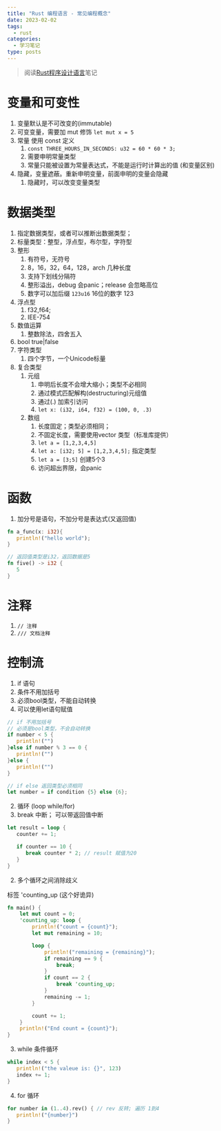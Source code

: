 ```yaml
---
title: "Rust 编程语言 - 常见编程概念"
date: 2023-02-02
tags:
  - rust
categories:
  - 学习笔记
type: posts
---
```


> 阅读[Rust程序设计语言](https://kaisery.github.io/trpl-zh-cn/title-page.html)笔记

# 变量和可变性

1. 变量默认是不可改变的(immutable)
2. 可变变量，需要加 mut 修饰 `let mut x = 5`
3. 常量 使用 const 定义
   1. `const THREE_HOURS_IN_SECONDS: u32 = 60 * 60 * 3;`
   2. 需要申明常量类型
   3. 常量只能被设置为常量表达式，不能是运行时计算出的值 (和变量区别)
4. 隐藏，变量遮蔽。重新申明变量，前面申明的变量会隐藏
   1. 隐藏时，可以改变变量类型

# 数据类型

1. 指定数据类型，或者可以推断出数据类型；
2. 标量类型：整型，浮点型，布尔型，字符型
3. 整形
   1. 有符号，无符号
   2. 8，16，32，64，128，arch 几种长度
   3. 支持下划线分隔符
   4. 整形溢出，debug 会panic；release 会忽略高位
   5. 数字可以加后缀 `123u16` 16位的数字 123
4. 浮点型
   1. f32,f64;
   2. IEE-754
5. 数值运算
   1. 整数除法，四舍五入
6. bool true|false
7. 字符类型
   1. 四个字节，一个Unicode标量
8. 复合类型
   1. 元组
      1. 申明后长度不会增大缩小；类型不必相同
      2. 通过模式匹配解构(destructuring)元组值
      3. 通过(.) 加索引访问
      4. `let x: (i32, i64, f32) = (100, 0, .3)`
   2. 数组
      1. 长度固定；类型必须相同；
      2. 不固定长度，需要使用vector 类型（标准库提供）
      3. `let a = [1,2,3,4,5]`
      4. `let a: [i32; 5] = [1,2,3,4,5];`  指定类型
      5. `let a = [3;5]` 创建5个3
      6. 访问超出界限，会panic

# 函数

1. 加分号是语句，不加分号是表达式(又返回值)

```rust
fn a_func(x: i32){
   println!("hello world");
}

// 返回值类型是i32，返回数据是5
fn five() -> i32 {
   5
}
```

# 注释

1. `// 注释`
2. `/// 文档注释`

# 控制流

1. if 语句
  1. 条件不用加括号
  2. 必须bool类型，不能自动转换
  3. 可以使用let语句赋值

```rust
// if 不用加括号
// 必须是bool类型，不会自动转换
if number < 5 {
   println!("")
}else if number % 3 == 0 {
   println!("")
}else {
   println!("")
}

// if else 返回类型必须相同
let number = if condition {5} else {6};
```
2.  循环 (loop while/for)
   1. break 中断； 可以带返回值中断
```rust
let result = loop {
   counter += 1;

   if counter == 10 {
      break counter * 2; // result 赋值为20
   }
}
```
   2. 多个循环之间消除歧义

   标签 'counting_up (这个好诡异)
```rust
fn main() {
    let mut count = 0;
    'counting_up: loop {
        println!("count = {count}");
        let mut remaining = 10;

        loop {
            println!("remaining = {remaining}");
            if remaining == 9 {
                break;
            }
            if count == 2 {
                break 'counting_up;
            }
            remaining -= 1;
        }

        count += 1;
    }
    println!("End count = {count}");
}
```
   3. while 条件循环

```rust
while index < 5 {
   println!("the valeue is: {}", 123)
   index += 1;
}
```
   4. for 循环

```rust
for number in (1..4).rev() { // rev 反转; 遍历 1到4
   println!("{number}")
}
```


